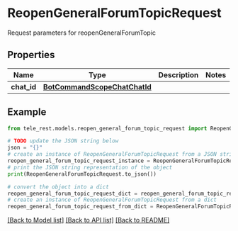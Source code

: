 # ReopenGeneralForumTopicRequest

Request parameters for reopenGeneralForumTopic

## Properties

Name | Type | Description | Notes
------------ | ------------- | ------------- | -------------
**chat_id** | [**BotCommandScopeChatChatId**](BotCommandScopeChatChatId.md) |  | 

## Example

```python
from tele_rest.models.reopen_general_forum_topic_request import ReopenGeneralForumTopicRequest

# TODO update the JSON string below
json = "{}"
# create an instance of ReopenGeneralForumTopicRequest from a JSON string
reopen_general_forum_topic_request_instance = ReopenGeneralForumTopicRequest.from_json(json)
# print the JSON string representation of the object
print(ReopenGeneralForumTopicRequest.to_json())

# convert the object into a dict
reopen_general_forum_topic_request_dict = reopen_general_forum_topic_request_instance.to_dict()
# create an instance of ReopenGeneralForumTopicRequest from a dict
reopen_general_forum_topic_request_from_dict = ReopenGeneralForumTopicRequest.from_dict(reopen_general_forum_topic_request_dict)
```
[[Back to Model list]](../README.md#documentation-for-models) [[Back to API list]](../README.md#documentation-for-api-endpoints) [[Back to README]](../README.md)


